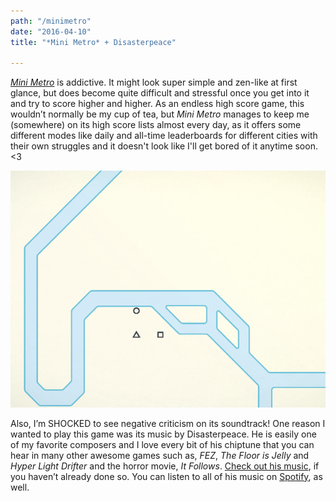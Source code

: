 ```yaml
---
path: "/minimetro"
date: "2016-04-10"
title: "*Mini Metro* + Disasterpeace"

---
```


[*Mini Metro*](https://dinopoloclub.com/games/mini-metro/) is addictive. It might look super simple and zen-like at first glance, but does become quite difficult and stressful once you get into it and try to score higher and higher. As an endless high score game, this wouldn’t normally be my cup of tea, but *Mini Metro* manages to keep me (somewhere) on its high score lists almost every day, as it offers some different modes like daily and all-time leaderboards for different cities with their own struggles and it doesn't look like I'll get bored of it anytime soon. <3

![Paris metro](https://github.com/wunnle/mostly-indie/blob/master/src/images/Paris-1339.gif?raw=true)

Also, I’m SHOCKED to see negative criticism on its soundtrack! One reason I wanted to play this game was its music by Disasterpeace. He is easily one of my favorite composers and I love every bit of his chiptune that you can hear in many other awesome games such as, *FEZ*, *The Floor is Jelly* and *Hyper Light Drifter* and the horror movie, *It Follows*.
[Check out his music](http://disasterpeace.com/music), if you haven’t already done so. You can listen to all of his music on [Spotify](https://open.spotify.com/artist/7rSMEcqv4Ez0OLgJKDjrvq), as well. 
